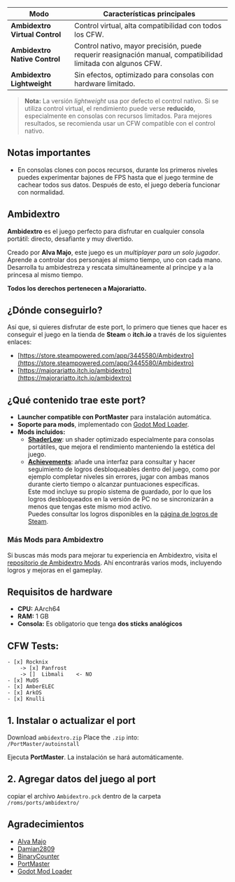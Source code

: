 | Modo                        | Características principales                                                                         |
|-----------------------------|-----------------------------------------------------------------------------------------------------|
| **Ambidextro Virtual Control**    | Control virtual, alta compatibilidad con todos los CFW.                                          |
| **Ambidextro Native Control**     | Control nativo, mayor precisión, puede requerir reasignación manual, compatibilidad limitada con algunos CFW. |
| **Ambidextro Lightweight**        | Sin efectos, optimizado para consolas con hardware limitado.                                     |

> **Nota:** La versión *lightweight* usa por defecto el control nativo. Si se utiliza control virtual, el rendimiento puede verse **reducido**, especialmente en consolas con recursos limitados. Para mejores resultados, se recomienda usar un CFW compatible con el control nativo.

## Notas importantes

- En consolas clones con pocos recursos, durante los primeros niveles puedes experimentar bajones de FPS hasta que el juego termine de cachear todos sus datos. Después de esto, el juego debería funcionar con normalidad.


## Ambidextro

**Ambidextro** es el juego perfecto para disfrutar en cualquier consola portátil: directo, desafiante y muy divertido.

Creado por **Alva Majo**, este juego es un *multiplayer para un solo jugador*. Aprende a controlar dos personajes al mismo tiempo, uno con cada mano. Desarrolla tu ambidestreza y rescata simultáneamente al príncipe y a la princesa al mismo tiempo.

**Todos los derechos pertenecen a Majorariatto.**

## ¿Dónde conseguirlo?

Así que, si quieres disfrutar de este port, lo primero que tienes que hacer es conseguir el juego en la tienda de **Steam** o **itch.io** a través de los siguientes enlaces:  
- [https://store.steampowered.com/app/3445580/Ambidextro](https://store.steampowered.com/app/3445580/Ambidextro)  
- [https://majorariatto.itch.io/ambidextro](https://majorariatto.itch.io/ambidextro)

## ¿Qué contenido trae este port?

- **Launcher compatible con PortMaster** para instalación automática.  
- **Soporte para mods**, implementado con [Godot Mod Loader](https://github.com/GodotModding/godot-mod-loader).  
- **Mods incluidos:**
  - [**ShaderLow**](mods): un shader optimizado especialmente para consolas portátiles, que mejora el rendimiento manteniendo la estética del juego.
  - [**Achievements**](mods): añade una interfaz para consultar y hacer seguimiento de logros desbloqueables dentro del juego, como por ejemplo completar niveles sin errores, jugar con ambas manos durante cierto tiempo o alcanzar puntuaciones específicas.  
    Este mod incluye su propio sistema de guardado, por lo que los logros desbloqueados en la versión de PC no se sincronizarán a menos que tengas este mismo mod activo.  
    Puedes consultar los logros disponibles en la [página de logros de Steam](https://steamcommunity.com/stats/3445580/achievements).

### Más Mods para Ambidextro

Si buscas más mods para mejorar tu experiencia en Ambidextro, visita el [repositorio de Ambidextro Mods](https://github.com/lowlevel-1989/ambidextro-mods?tab=readme-ov-file#-mods-para-ambidextro).
Ahí encontrarás varios mods, incluyendo logros y mejoras en el gameplay.

## Requisitos de hardware

- **CPU:** AArch64  
- **RAM:** 1 GB  
- **Consola:** Es obligatorio que tenga **dos sticks analógicos**

## CFW Tests:

~~~
- [x] Rocknix
    -> [x] Panfrost
    -> []  Libmali    <- NO
- [x] MuOS
- [x] AmberELEC
- [x] ArkOS
- [x] Knulli
~~~

## 1. Instalar o actualizar el port

Download `ambidextro.zip` Place the `.zip` into:  
`/PortMaster/autoinstall`

Ejecuta **PortMaster**. La instalación se hará automáticamente.

## 2. Agregar datos del juego al port

copiar el archivo `Ambidextro.pck` dentro de la carpeta `/roms/ports/ambidextro/`

## Agradecimientos

- [Alva Majo](https://www.majorariatto.com/)
- [Damian2809](https://github.com/Damian2809)
- [BinaryCounter](https://github.com/binarycounter)
- [PortMaster](https://github.com/PortsMaster)
- [Godot Mod Loader](https://github.com/GodotModding/godot-mod-loader)
